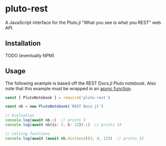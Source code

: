 # pluto-rest
A JavaScript interface for the Pluto.jl \"What you see is what you REST\" web API.

## Installation
TODO (eventually NPM)

## Usage
The following example is based off the REST Docs.jl Pluto notebook. Also note that this example must be wrapped in an [async function](https://developer.mozilla.org/en-US/docs/Web/JavaScript/Reference/Statements/async_function).
```javascript
const { PlutoNotebook } = require('pluto-rest')

const nb = new PlutoNotebook('REST Docs.jl')

// Evaluation
console.log(await nb.c)  // prints 5
console.log(await nb({a: 5, b: 12}).c)  // prints 13

// Calling functions
console.log(await (await nb.distance)(3, 4, 12))  // prints 13 
```
